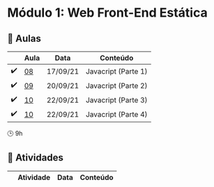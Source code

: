 # Módulo 1: Web Front-End Estática

## :blue_book: Aulas

|                    | Aula                   | Data     | Conteúdo                |
| ------------------ | ---------------------- | -------- | ----------------------- |
| :heavy_check_mark: | [08](aulas/aula_08)    | 17/09/21 | Javacript (Parte 1)	    |
| :heavy_check_mark: | [09](aulas/aula_09)    | 20/09/21 | Javacript (Parte 2)     |
| :heavy_check_mark: | [10](aulas/aula_10-01) | 22/09/21 | Javacript (Parte 3)     |
| :heavy_check_mark: | [10](aulas/aula_10-02) | 22/09/21 | Javacript (Parte 4)     |

:clock3: 9h

## :pencil: Atividades

|                    | Atividade                     | Data     | Conteúdo         |
| ------------------ | ----------------------------- | -------- | ---------------- |


